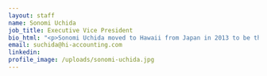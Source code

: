 ```yaml
---
layout: staff
name: Sonomi Uchida
job_title: Executive Vice President
bio_html: "<p>Sonomi Uchida moved to Hawaii from Japan in 2013 to be the Executive Vice President of HI Accounting. The company accepted her to make the company global and to increase foreign customers from Japan. As a former Chief Executive of a contact lens company in Japan and an accountant of her husband&rsquo;s medical clinic, she has been positively influencing the company by giving divergent advices and ideas in business plans. Her 23 years of experience in the foreign land have truly opened new doors to HiAccounting's future.</p>"
email: suchida@hi-accounting.com
linkedin:
profile_image: /uploads/sonomi-uchida.jpg
---
```




